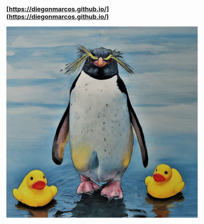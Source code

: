 ### [https://diegonmarcos.github.io/](https://diegonmarcos.github.io/)

![Penguin Ducks](https://github.com/diegonmarcos/diegonmarcos/raw/main/penguin_ducks.png)




